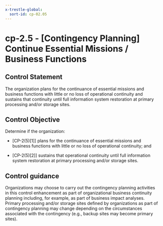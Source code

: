```yaml
---
x-trestle-global:
  sort-id: cp-02.05
---
```


# cp-2.5 - \[Contingency Planning\] Continue Essential Missions / Business Functions

## Control Statement

The organization plans for the continuance of essential missions and business functions with little or no loss of operational continuity and sustains that continuity until full information system restoration at primary processing and/or storage sites.

## Control Objective

Determine if the organization:

- \[CP-2(5)[1]\] plans for the continuance of essential missions and business functions with little or no loss of operational continuity; and

- \[CP-2(5)[2]\] sustains that operational continuity until full information system restoration at primary processing and/or storage sites.

## Control guidance

Organizations may choose to carry out the contingency planning activities in this control enhancement as part of organizational business continuity planning including, for example, as part of business impact analyses. Primary processing and/or storage sites defined by organizations as part of contingency planning may change depending on the circumstances associated with the contingency (e.g., backup sites may become primary sites).
